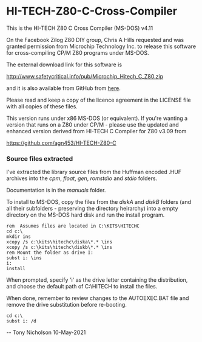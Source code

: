 # HI-TECH-Z80-C-Cross-Compiler

This is the HI-TECH Z80 C Cross Compiler (MS-DOS) v4.11

On the Facebook Zilog Z80 DIY group, Chris A Hills requested
and was granted permission from Microchip Technology Inc. to
release this software for cross-compiling CP/M Z80 programs
under MS-DOS.

The external download link for this software is

http://www.safetycritical.info/pub/Microchip_Hitech_C_Z80.zip

and it is also available from GitHub from
[here](https://raw.githubusercontent.com/agn453/HI-TECH-Z80-C-Cross-Compiler/master/Microchip_Hitech_C_Z80.zip).

Please read and keep a copy of the licence agreement in the
LICENSE file with all copies of these files.

This version runs under x86 MS-DOS (or equivalent).  If you're wanting
a version that runs on a Z80 under CP/M - please use the updated and
enhanced version derived from HI-TECH C Compiler for Z80 v3.09 from

https://github.com/agn453/HI-TECH-Z80-C

### Source files extracted

I've extracted the library source files from the Huffman encoded .HUF archives
into the *cpm*, *float*, *gen*, *romstdio* and *stdio* folders.

Documentation is in the *manuals* folder.

To install to MS-DOS, copy the files from the *diskA* and *diskB* folders
(and all their subfolders - preserving the directory heirarchy) into 
a empty directory on the MS-DOS hard disk and run the install program.

```
rem  Assumes files are located in C:\KITS\HITECHC
cd c:\
mkdir ins
xcopy /s c:\kits\hitechc\diska\*.* \ins
xcopy /s c:\kits\hitechc\diskb\*.* \ins
rem Mount the folder as drive I:
subst i: \ins
i:
install
```

When prompted, specify 'i' as the drive letter containing the distribution,
and choose the default path of C:\HITECH to install the files.

When done, remember to review changes to the AUTOEXEC.BAT file and 
remove the drive substitution before re-booting.

```
cd c:\
subst i: /d
```

--
Tony Nicholson 10-May-2021
